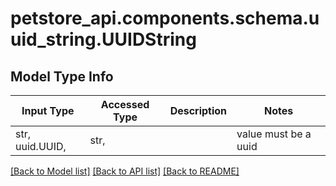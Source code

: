 <a id="UUIDString"></a>
# petstore_api.components.schema.uuid_string.UUIDString

## Model Type Info
Input Type | Accessed Type | Description | Notes
------------ | ------------- | ------------- | -------------
str, uuid.UUID,  | str,  |  | value must be a uuid

[[Back to Model list]](../../../README.md#documentation-for-models) [[Back to API list]](../../../README.md#documentation-for-api-endpoints) [[Back to README]](../../../README.md)

